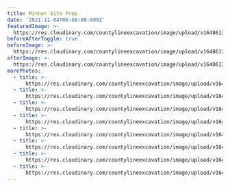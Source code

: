 ```yaml
---
title: Minner Site Prep
date: '2021-11-04T06:00:00.000Z'
featuredImage: >-
  https://res.cloudinary.com/countylineexcavation/image/upload/v1648613383/projects/Minner_after_nvnwin.jpg
beforeAfterToggle: true
beforeImage: >-
  https://res.cloudinary.com/countylineexcavation/image/upload/v1648613371/projects/Minner_Before_1_azznrv.jpg
afterImage: >-
  https://res.cloudinary.com/countylineexcavation/image/upload/v1648613353/projects/Minner_foundation_excavation_2_pagtbz.jpg
morePhotos:
  - title: >-
      https://res.cloudinary.com/countylineexcavation/image/upload/v1648613356/projects/Minner_foundation_excavation_hs4lex.jpg
  - title: >-
      https://res.cloudinary.com/countylineexcavation/image/upload/v1648613360/projects/Minner_site_prep_kighne.jpg
  - title: >-
      https://res.cloudinary.com/countylineexcavation/image/upload/v1648613363/projects/Minner_berore_2_sg8thj.jpg
  - title: >-
      https://res.cloudinary.com/countylineexcavation/image/upload/v1648613367/projects/Minner_before_3_w4mued.jpg
  - title: >-
      https://res.cloudinary.com/countylineexcavation/image/upload/v1648613371/projects/Minner_Before_1_azznrv.jpg
  - title: >-
      https://res.cloudinary.com/countylineexcavation/image/upload/v1648613374/projects/Minner_after_1_uuze2t.jpg
  - title: >-
      https://res.cloudinary.com/countylineexcavation/image/upload/v1648613378/projects/Minner_before_jzfrbj.jpg
  - title: >-
      https://res.cloudinary.com/countylineexcavation/image/upload/v1648613383/projects/Minner_after_nvnwin.jpg
---
```


